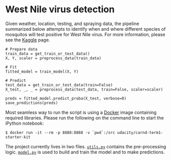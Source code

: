 # West Nile virus detection

Given weather, location, testing, and spraying data, the pipeline summarized below attempts to identify when and where different species of mosquitos will test positive for West Nile virus. For more information, please see the [Kaggle](https://www.kaggle.com/c/predict-west-nile-virus) page.

```
# Prepare data
train_data = get_train_or_test_data()
X, Y, scaler = preprocess_data(train_data)

# Fit
fitted_model = train_model(X, Y)

# Predict
test_data = get_train_or_test_data(train=False)
X_test, _, _ = preprocess_data(test_data, train=False, scaler=scaler)

preds = fitted_model.predict_proba(X_test, verbose=0)
save_predictions(preds)
```

Most seamless way to run the script is using a [Docker](https://github.com/udacity/CarND-Term1-Starter-Kit) image containing required libraries. Please run the following on the command line to start the iPython notebook:

```
$ docker run -it --rm -p 8888:8888 -v `pwd`:/src udacity/carnd-term1-starter-kit
```

The project currently lives in two files. [`utils.py`](https://github.com/dzorlu/west_nile/blob/master/src/utils.py) contains the pre-processing logic. [`model.py`](https://github.com/dzorlu/west_nile/blob/master/src/model.py) is used to build and train the model and to make predictions.

